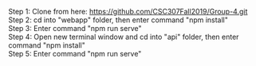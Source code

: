 Step 1: Clone from here: https://github.com/CSC307Fall2019/Group-4.git \
Step 2: cd into "webapp" folder, then enter command "npm install" \
Step 3: Enter command "npm run serve" \
Step 4: Open new terminal window and cd into "api" folder, then enter command "npm install" \
Step 5: Enter command "npm run serve" 
